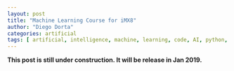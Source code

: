 ```yaml
---
layout: post
title: "Machine Learning Course for iMX8"
author: "Diego Dorta"
categories: artificial
tags: [ artificial, intelligence, machine, learning, code, AI, python, introductory, course ]
---
```


**This post is still under construction. It will be release in Jan 2019.**


<!---
This course has a purpose to provide an initial and also deeper contact with a practical
view and details behind `Machine Learning` methods. The _minimal requirements_ for this 
course is to have a little _math background_ and _knowledge in programming languages_.

# Introduction

<center><img src="{{site.url}}{{site.baseurl}}/assets/ML_1.png"/></center>

<center><img src="{{site.url}}{{site.baseurl}}/assets/ML_2.jpeg"/></center>

# Variance and Vies

<center><img src="{{site.url}}{{site.baseurl}}/assets/ML_3.png"/></center>

# Subdivisions

<center><img src="{{site.url}}{{site.baseurl}}/assets/ML_4.jpg"/></center>

Before starting, the focus of this course is to approach the `Scikit-learn`, `Tensorflow`,
`Keras` and `Numpy` frameworks. Since these libraries uses _Python_, make sure you
have read the previous posts about fundamentals concepts of it:

- [`Python Course 101`](https://diegodorta.com.br/artificial/Python-Course-101.html)
- [`Python Course 201`](https://diegodorta.com.br/artificial/Python-Course-201.html)
- [`Python Course 301`](https://diegodorta.com.br/artificial/Python-Course-301.html)

Numpy underlies most _Python_ `ML` packages and it is great for performing quick
sketches or working through calculations. _Tensorflow_ is quickly gaining popularity
and it seems poised  to become `ML` standard library, given its GPU support, performance
development support (_Google_), and distributed computation abilities.

Human being and machines are different, but what makes them different from each other?
The mainly difference between them is that a human being _learn from past experience_,
whereas _computers_ need to be programmed to follow written instructions, in other
words, they **do not learn**.

Machines can learn from experience too? Yes, it is possible. This is precisely
what `Machine Learning` does. However, for machines the _past experiences_ has other
name, it is called `data`.

From now on, the next examples shows how _computers_ can learn from previous `data`,
and most important to see these algorithms are actually easy, and there is nothing
to be afraid. --->
